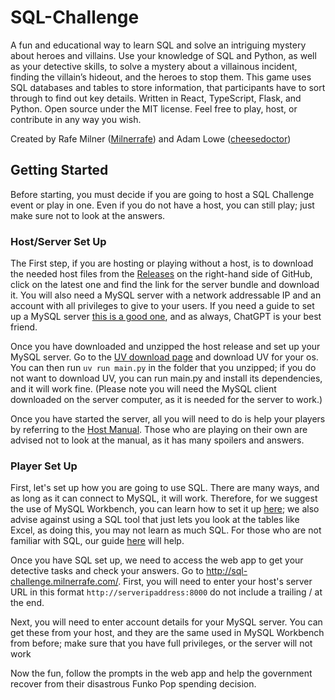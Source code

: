 # SQL-Challenge
A fun and educational way to learn SQL and solve an intriguing mystery about heroes and villains. Use your knowledge of SQL and Python, as well as your detective skills, to solve a mystery about a villainous incident, finding the villain’s hideout, and the heroes to stop them. This game uses SQL databases and tables to store information, that participants have to sort through to find out key details. Written in React, TypeScript, Flask, and Python. Open source under the MIT license. Feel free to play, host, or contribute in any way you wish.

Created by Rafe Milner ([Milnerrafe](milnerrafe.com)) and Adam Lowe ([cheesedoctor](https://github.com/cheesedoctor)) 



## Getting Started
Before starting, you must decide if you are going to host a SQL Challenge event or play in one. Even if you do not have a host, you can still play; just make sure not to look at the answers. 

### Host/Server Set Up

The First step, if you are hosting or playing without a host, is to download the needed host files from the [Releases](https://github.com/Milnerrafe/SQL-Challenge/releases) on the right-hand side of GitHub, click on the latest one and find the link for the server bundle and download it. You will also need a MySQL server with a network addressable IP and an account with all privileges to give to your users. If you need a guide to set up a MySQL server [this is a good one](https://dev.mysql.com/doc/mysql-getting-started/en/), and as always, ChatGPT is your best friend.

Once you have downloaded and unzipped the host release and set up your MySQL server. Go to the [UV download page](https://docs.astral.sh/uv/getting-started/installation/) and download UV for your os. You can then run `uv run main.py` in the folder that you unzipped; if you do not want to download UV, you can run main.py and install its dependencies, and it will work fine. (Please note you will need the MySQL client downloaded on the server computer, as it is needed for the server to work.)

Once you have started the server, all you will need to do is help your players by referring to the [Host Manual](https://github.com/Milnerrafe/SQL-Challenge/blob/6457f36040748d78827a1e7f72cd82ccc61bcccc/Confidential%20Scenario%20Run%20Through.pdf). Those who are playing on their own are advised not to look at the manual, as it has many spoilers and answers.

### Player Set Up

First, let's set up how you are going to use SQL. There are many ways, and as long as it can connect to MySQL, it will work. Therefore, for we suggest the use of MySQL Workbench,  you can learn how to set it up  [here]([github.com/test](https://github.com/Milnerrafe/SQL-Challenge/blob/main/Setting%20Up%20a%20MySQL%20Workbench%20and%20Server%20on%20Windows.pdf)); we also advise against using a SQL tool that just lets you look at the tables like Excel, as doing this, you may not learn as much SQL. For those who are not familiar with SQL, our guide [here]([github.com/test](https://github.com/Milnerrafe/SQL-Challenge/blob/main/SQL%20Guide.pdf)) will help.

Once you have SQL set up, we need to access the web app to get your detective tasks and check your answers. Go to http://sql-challenge.milnerrafe.com/. First, you will need to enter your host's server URL in this format `http://serveripaddress:8000` do not include a trailing / at the end. 

Next, you will need to enter account details for your MySQL server. You can get these from your host, and they are the same used in MySQL Workbench from before; make sure that you have full privileges, or the server will not work 

Now the fun, follow the prompts in the web app and help the government recover from their disastrous Funko Pop spending decision.
